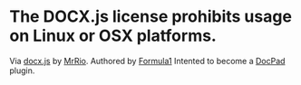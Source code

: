# The DOCX.js license prohibits usage on Linux or OSX platforms.  

Via [docx.js](https://github.com/MrRio/DOCX.js) by [MrRio](https://github.com/MrRio).
Authored by [Formula1](https://github.com/Formula1)
Intented to become a [DocPad](https://github.com/bevry/docpad) plugin.
